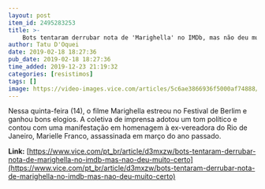 ```yaml
---
layout: post
item_id: 2495283253
title: >-
    Bots tentaram derrubar nota de 'Marighella' no IMDb, mas não deu muito certo
author: Tatu D'Oquei
date: 2019-02-18 18:27:36
pub_date: 2019-02-18 18:27:36
time_added: 2019-12-23 21:19:32
categories: [resistimos]
tags: []
image: https://video-images.vice.com/articles/5c6ae3866936f5000af74888/lede/1550510967135-WhatsApp-Image-2019-02-18-at-140351-1.jpeg?crop=1xw:0.5847xh;0xw,0.2208xh&resize=1200:*
---
```


Nessa quinta-feira (14), o filme Marighella estreou no Festival de Berlim e ganhou bons elogios. A coletiva de imprensa adotou um tom político e contou com uma manifestação em homenagem à ex-vereadora do Rio de Janeiro, Marielle Franco, assassinada em março do ano passado.

**Link:** [https://www.vice.com/pt_br/article/d3mxzw/bots-tentaram-derrubar-nota-de-marighella-no-imdb-mas-nao-deu-muito-certo](https://www.vice.com/pt_br/article/d3mxzw/bots-tentaram-derrubar-nota-de-marighella-no-imdb-mas-nao-deu-muito-certo)

